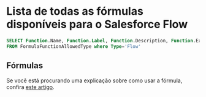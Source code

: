 # Lista de todas as fórmulas disponíveis para o Salesforce Flow

```sql
SELECT Function.Name, Function.Label, Function.Description, Function.ExampleString
FROM FormulaFunctionAllowedType where Type='Flow'
```
## Fórmulas



Se você está procurando uma explicação sobre como usar a fórmula, confira [este artigo](https://help.salesforce.com/s/articleView?id=sf.customize_functions_parent.htm&type=5).
